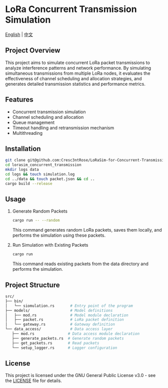 # LoRa Concurrent Transmission Simulation

[English](README.md) | [中文](README_zh.md)

## Project Overview
This project aims to simulate concurrent LoRa packet transmissions to analyze interference patterns and network performance. By simulating simultaneous transmissions from multiple LoRa nodes, it evaluates the effectiveness of channel scheduling and allocation strategies, and generates detailed transmission statistics and performance metrics.

## Features
- Concurrent transmission simulation
- Channel scheduling and allocation
- Queue management
- Timeout handling and retransmission mechanism
- Multithreading

## Installation
```bash {.line-numbers}
git clone git@github.com:Cresc3ntRose/LoRaSim-for-Concurrent-Transmission.git
cd lorasim_concurrent_transmission
mkdir logs data
cd logs && touch simulation.log
cd ../data && touch packet.json && cd ..
cargo build --release
```

## Usage
1. Generate Random Packets
   ```bash
   cargo run -- --random
   ```
   This command generates random LoRa packets, saves them locally, and performs the simulation using these packets.

2. Run Simulation with Existing Packets
   ```bash
   cargo run
   ```
   This command reads existing packets from the data directory and performs the simulation.

## Project Structure
```bash
src/
├── bin/
│   └── siomulation.rs       # Entry point of the program
├── models/                  # Model definitions
│   ├── mod.rs               # Model module declaration
│   ├── packet.rs            # LoRa packet definition
│   └── gateway.rs           # Gateway definition
└── data_access/             # Data access layer
   ├── mod.rs               # Data access module declaration  
   ├── generate_packets.rs  # Generate random packets
   ├── get_packets.rs       # Read packets
   └── setup_logger.rs      # Logger configuration
```

## License

This project is licensed under the GNU General Public License v3.0 - see the [LICENSE](LICENSE) file for details.